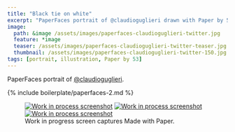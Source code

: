 ```yaml
---
title: "Black tie on white"
excerpt: "PaperFaces portrait of @claudioguglieri drawn with Paper by 53 on an iPad."
image: 
  path: &image /assets/images/paperfaces-claudioguglieri-twitter.jpg 
  feature: *image
  teaser: /assets/images/paperfaces-claudioguglieri-twitter-teaser.jpg
  thumbnail: /assets/images/paperfaces-claudioguglieri-twitter-150.jpg
tags: [portrait, illustration, Paper by 53]
---
```


PaperFaces portrait of [@claudioguglieri](http://twitter.com/claudioguglieri).

{% include boilerplate/paperfaces-2.md %}

<figure class="third">
  <a href="/assets/images/paperfaces-claudioguglieri-process-1-lg.jpg"><img src="/assets/images/paperfaces-claudioguglieri-process-1-600.jpg" alt="Work in process screenshot"></a>
  <a href="/assets/images/paperfaces-claudioguglieri-process-2-lg.jpg"><img src="/assets/images/paperfaces-claudioguglieri-process-2-600.jpg" alt="Work in process screenshot"></a>
  <a href="/assets/images/paperfaces-claudioguglieri-process-3-lg.jpg"><img src="/assets/images/paperfaces-claudioguglieri-process-3-600.jpg" alt="Work in process screenshot"></a>
  <figcaption>Work in progress screen captures Made with Paper.</figcaption>
</figure>
